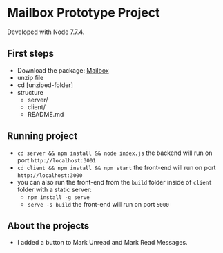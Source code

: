 # Mailbox Prototype Project

Developed with Node 7.7.4.

## First steps
- Download the package: [Mailbox](https://github.com/bchagas/mailbox/archive/master.zip)
- unzip file
- cd [unziped-folder]
- structure
  - server/
  - client/
  - README.md

## Running project
- `cd server && npm install && node index.js` the backend will run on port `http://localhost:3001`
- `cd client && npm install && npm start` the front-end will run on port `http://localhost:3000`
- you can also run the front-end from the `build` folder inside of `client` folder with a static server:
  - `npm install -g serve`
  - `serve -s build` the front-end will run on port `5000`

## About the projects
- I added a button to Mark Unread and Mark Read Messages.
